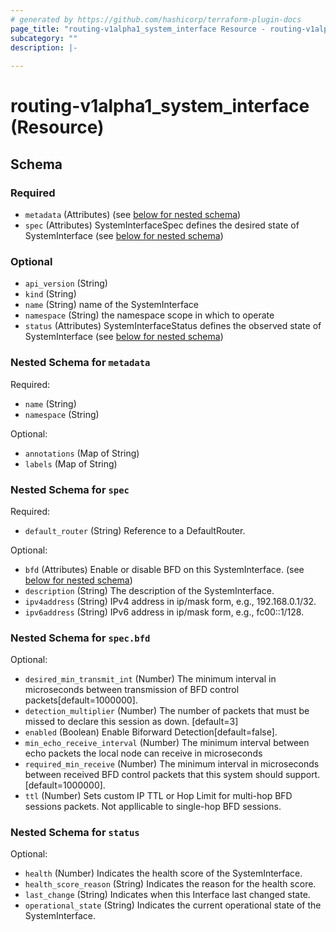 ```yaml
---
# generated by https://github.com/hashicorp/terraform-plugin-docs
page_title: "routing-v1alpha1_system_interface Resource - routing-v1alpha1"
subcategory: ""
description: |-
  
---
```


# routing-v1alpha1_system_interface (Resource)





<!-- schema generated by tfplugindocs -->
## Schema

### Required

- `metadata` (Attributes) (see [below for nested schema](#nestedatt--metadata))
- `spec` (Attributes) SystemInterfaceSpec defines the desired state of SystemInterface (see [below for nested schema](#nestedatt--spec))

### Optional

- `api_version` (String)
- `kind` (String)
- `name` (String) name of the SystemInterface
- `namespace` (String) the namespace scope in which to operate
- `status` (Attributes) SystemInterfaceStatus defines the observed state of SystemInterface (see [below for nested schema](#nestedatt--status))

<a id="nestedatt--metadata"></a>
### Nested Schema for `metadata`

Required:

- `name` (String)
- `namespace` (String)

Optional:

- `annotations` (Map of String)
- `labels` (Map of String)


<a id="nestedatt--spec"></a>
### Nested Schema for `spec`

Required:

- `default_router` (String) Reference to a DefaultRouter.

Optional:

- `bfd` (Attributes) Enable or disable BFD on this SystemInterface. (see [below for nested schema](#nestedatt--spec--bfd))
- `description` (String) The description of the SystemInterface.
- `ipv4address` (String) IPv4 address in ip/mask form, e.g., 192.168.0.1/32.
- `ipv6address` (String) IPv6 address in ip/mask form, e.g., fc00::1/128.

<a id="nestedatt--spec--bfd"></a>
### Nested Schema for `spec.bfd`

Optional:

- `desired_min_transmit_int` (Number) The minimum interval in microseconds between transmission of BFD control packets[default=1000000].
- `detection_multiplier` (Number) The number of packets that must be missed to declare this session as down. [default=3]
- `enabled` (Boolean) Enable Biforward Detection[default=false].
- `min_echo_receive_interval` (Number) The minimum interval between echo packets the local node can receive in microseconds
- `required_min_receive` (Number) The minimum interval in microseconds between received BFD control packets that this system should support.[default=1000000].
- `ttl` (Number) Sets custom IP TTL or Hop Limit for multi-hop BFD sessions packets. Not appllicable to single-hop BFD sessions.



<a id="nestedatt--status"></a>
### Nested Schema for `status`

Optional:

- `health` (Number) Indicates the health score of the SystemInterface.
- `health_score_reason` (String) Indicates the reason for the health score.
- `last_change` (String) Indicates when this Interface last changed state.
- `operational_state` (String) Indicates the current operational state of the SystemInterface.
